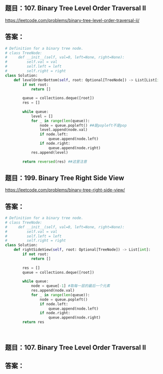## 题目：107. Binary Tree Level Order Traversal II
https://leetcode.com/problems/binary-tree-level-order-traversal-ii/

## 答案：
```python
# Definition for a binary tree node.
# class TreeNode:
#     def __init__(self, val=0, left=None, right=None):
#         self.val = val
#         self.left = left
#         self.right = right
class Solution:
    def levelOrderBottom(self, root: Optional[TreeNode]) -> List[List[int]]:
        if not root:
            return []
        
        queue = collections.deque([root])
        res = []
        
        while queue:
            level = []
            for _ in range(len(queue)):
                node = queue.popleft() ##是popleft不是pop
                level.append(node.val)
                if node.left:
                    queue.append(node.left)
                if node.right:
                    queue.append(node.right)
            res.append(level)
            
        return reversed(res) ##这里注意

```


## 题目：199. Binary Tree Right Side View
https://leetcode.com/problems/binary-tree-right-side-view/

## 答案：
```python
# Definition for a binary tree node.
# class TreeNode:
#     def __init__(self, val=0, left=None, right=None):
#         self.val = val
#         self.left = left
#         self.right = right
class Solution:
    def rightSideView(self, root: Optional[TreeNode]) -> List[int]:
        if not root:
            return []
    
        res = []
        queue = collections.deque([root])
        
        while queue:
            node = queue[-1] #取每一层的最后一个元素
            res.append(node.val)
            for _ in range(len(queue)):
                node = queue.popleft()
                if node.left:
                    queue.append(node.left)
                if node.right:
                    queue.append(node.right)
        return res
                
                
```


## 题目：107. Binary Tree Level Order Traversal II


## 答案：
```python


```
